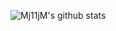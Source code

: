 
![Mj11jM's github stats](https://github-readme-stats.vercel.app/api?username=Mj11jM&count_private=true&show_icons=true&theme=great-gatsby)
<!--
**Mj11jM/Mj11jM** is a ✨ _special_ ✨ repository because its `README.md` (this file) appears on your GitHub profile.

Here are some ideas to get you started:

- 🔭 I’m currently working on ...
- 🌱 I’m currently learning ...
- 👯 I’m looking to collaborate on ...
- 🤔 I’m looking for help with ...
- 💬 Ask me about ...
- 📫 How to reach me: ...
- 😄 Pronouns: ...
- ⚡ Fun fact: ...
-->
